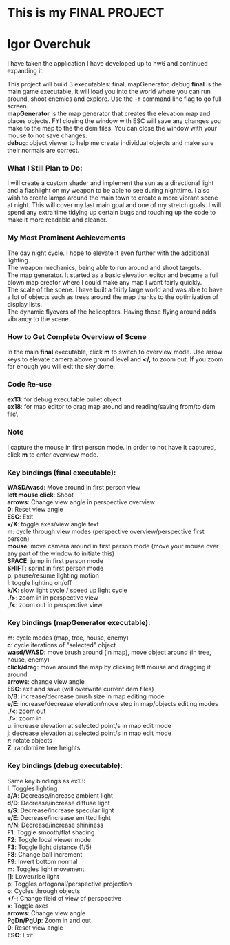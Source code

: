 # This is my FINAL PROJECT

# Igor Overchuk

I have taken the application I have developed up to hw6 and continued expanding it.

This project will build 3 executables: final, mapGenerator, debug
**final** is the main game executable, it will load you into the world where you can run around, shoot enemies and explore. Use the `-f` command line flag to go full screen. \
**mapGenerator** is the map generator that creates the elevation map and places objects. FYI closing the window with ESC will save any changes you make to the map to the the dem files. You can close the window with your mouse to not save changes. \
**debug**: object viewer to help me create individual objects and make sure their normals are correct.

### What I Still Plan to Do:
I will create a custom shader and implement the sun as a directional light and a flashlight on my weapon to be able to see during nighttime. I also wish to create lamps around the main town to create a more vibrant scene at night. This will cover my last main goal and one of my stretch goals. I will spend any extra time tidying up certain bugs and touching up the code to make it more readable and cleaner.

### My Most Prominent Achievements
The day night cycle. I hope to elevate it even further with the additional lighting.\
The weapon mechanics, being able to run around and shoot targets.\
The map generator. It started as a basic elevation editor and became a full blown map creator where I could make any map I want fairly quickly.\
The scale of the scene. I have built a fairly large world and was able to have a lot of objects such as trees around the map thanks to the optimization of display lists.\
The dynamic flyovers of the helicopters. Having those flying around adds vibrancy to the scene.

### How to Get Complete Overview of Scene
In the main **final** executable, click **m** to switch to overview mode. Use arrow keys to elevate camera above ground level and **</,** to zoom out. If you zoom far enough you will exit the sky dome.

### Code Re-use
**ex13**: for debug executable bullet object\
**ex18**: for map editor to drag map around and reading/saving from/to dem file\

### Note
I capture the mouse in first person mode. In order to not have it captured, click **m** to enter overview mode.

### Key bindings (final executable):
**WASD/wasd**: Move around in first person view\
**left mouse click**: Shoot\
**arrows**: Change view angle in perspective overview\
**0**: Reset view angle\
**ESC**: Exit\
**x/X**: toggle axes/view angle text\
**m**: cycle through view modes (perspective overview/perspective first person)\
**mouse**: move camera around in first person mode (move your mouse over any part of the window to initiate this)\
**SPACE**: jump in first person mode\
**SHIFT**: sprint in first person mode\
**p**: pause/resume lighting motion\
**l**: toggle lighting on/off\
**k/K**: slow light cycle / speed up light cycle\
**./>**: zoom in in perspective view\
**,/<**: zoom out in perspective view

### Key bindings (mapGenerator executable):
**m**: cycle modes (map, tree, house, enemy)\
**c**: cycle iterations of "selected" object\
**wasd/WASD**: move brush around (in map), move object around (in tree, house, enemy)\
**click/drag**: move around the map by clicking left mouse and dragging it around\
**arrows**: change view angle\
**ESC**: exit and save (will overwrite current dem files)\
**b/B**: increase/decrease brush size in map editing mode\
**e/E**: increase/decrease elevation/move step in map/objects editing modes\
**,/<**: zoom out\
**./>**: zoom in\
**u**: increase elevation at selected point/s in map edit mode\
**j**: decrease elevation at selected point/s in map edit mode\
**r**: rotate objects\
**Z**: randomize tree heights

### Key bindings (debug executable):
Same key bindings as ex13:\
**l**: Toggles lighting\
**a/A**: Decrease/increase ambient light\
**d/D**: Decrease/increase diffuse light\
**s/S**: Decrease/increase specular light\
**e/E**: Decrease/increase emitted light\
**n/N**: Decrease/increase shininess\
**F1**: Toggle smooth/flat shading\
**F2**: Toggle local viewer mode\
**F3**: Toggle light distance (1/5)\
**F8**: Change ball increment\
**F9**: Invert bottom normal\
**m**: Toggles light movement\
**[]**: Lower/rise light\
**p**: Toggles ortogonal/perspective projection\
**o**: Cycles through objects\
**+/-**: Change field of view of perspective\
**x**:  Toggle axes\
**arrows**: Change view angle\
**PgDn/PgUp**: Zoom in and out\
**0**: Reset view angle\
**ESC**: Exit
